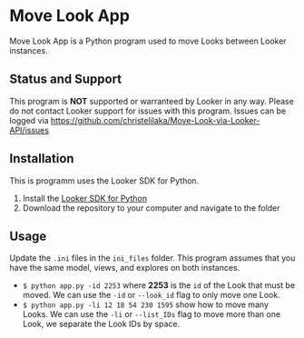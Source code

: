 # Move Look App 

Move Look App is a Python program used to move Looks between Looker instances.

## Status and Support

This program is **NOT** supported or warranteed by Looker in any way. Please do not contact Looker support
for issues with this program. Issues can be logged via https://github.com/christelilaka/Move-Look-via-Looker-API/issues

## Installation

This is programm uses the Looker SDK for Python.
1. Install the [Looker SDK for Python](https://pypi.org/project/looker-sdk/)
2. Download the repository to your computer and navigate to the folder

## Usage

Update the `.ini` files in the `ini_files` folder. This program assumes that you have the same model, views, and explores on both instances.


* `$ python app.py -id 2253` where **2253** is the `id` of the Look that must be moved. We can use the `-id` or `--look_id` flag to only move one Look.
* `$ python app.py -li 12 18 54 230 1595` show how to move many Looks. We can use the `-li` or `--list_IDs` flag to move more than one Look, we separate the Look IDs by space.

